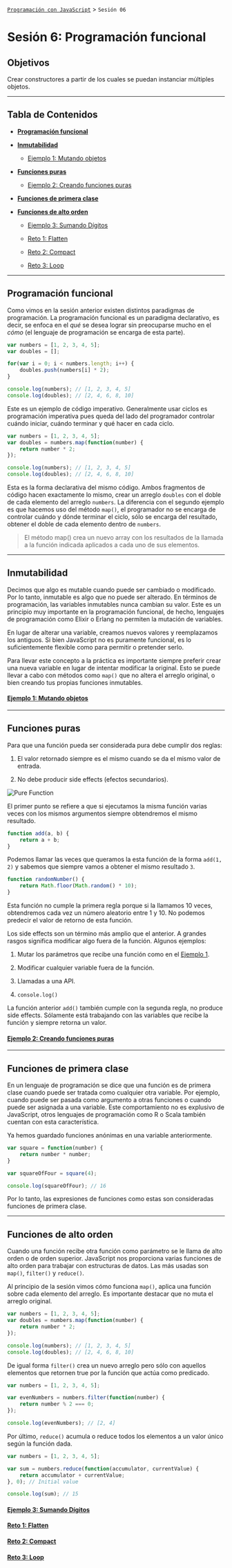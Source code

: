 
[`Programación con JavaScript`](../Readme.md) > `Sesión 06`

# Sesión 6: Programación funcional

## Objetivos

Crear constructores a partir de los cuales se puedan instanciar múltiples objetos.

---

## Tabla de Contenidos

- **[Programación funcional](#programación-funcional)**

- **[Inmutabilidad](#inmutabilidad)**

	- [Ejemplo 1: Mutando objetos](./Ejemplo-01)

- **[Funciones puras](#funciones-puras)**

	- [Ejemplo 2: Creando funciones puras](./Ejemplo-02)

- **[Funciones de primera clase](#funciones-de-primera-clase)**

- **[Funciones de alto orden](#funciones-de-alto-orden)**

	- [Ejemplo 3: Sumando Dígitos](./Ejemplo-03)

	- [Reto 1: Flatten](./Reto-01)

	- [Reto 2: Compact](./Reto-02)

	- [Reto 3: Loop](./Reto-03)

---

## Programación funcional

Como vimos en la sesión anterior existen distintos paradigmas de programación. La programación funcional es un paradigma declarativo, es decir, se enfoca en el _qué_ se desea lograr sin preocuparse mucho en el _cómo_ (el lenguaje de programación se encarga de esta parte).

```javascript
var numbers = [1, 2, 3, 4, 5];
var doubles = [];

for(var i = 0; i < numbers.length; i++) {
	doubles.push(numbers[i] * 2);
}

console.log(numbers); // [1, 2, 3, 4, 5]
console.log(doubles); // [2, 4, 6, 8, 10]
```

Este es un ejemplo de código imperativo. Generalmente usar ciclos es programación imperativa pues queda del lado del programador controlar cuándo iniciar, cuándo terminar y qué hacer en cada ciclo.

```javascript
var numbers = [1, 2, 3, 4, 5];
var doubles = numbers.map(function(number) {
	return number * 2;
});

console.log(numbers); // [1, 2, 3, 4, 5]
console.log(doubles); // [2, 4, 6, 8, 10]
```

Esta es la forma declarativa del mismo código. Ambos fragmentos de código hacen exactamente lo mismo, crear un arreglo `doubles` con el doble de cada elemento del arreglo `numbers`. La diferencia con el segundo ejemplo es que hacemos uso del método `map()`, el programador no se encarga de controlar cuándo y dónde terminar el ciclo, sólo se encarga del resultado, obtener el doble de cada elemento dentro de `numbers`.

> El método map() crea un nuevo array con los resultados de la llamada a la función indicada aplicados a cada uno de sus elementos.

---

## Inmutabilidad

Decimos que algo es mutable cuando puede ser cambiado o modificado. Por lo tanto, inmutable es algo que no puede ser alterado. En términos de programación, las variables inmutables nunca cambian su valor. Este es un principio muy importante en la programación funcional, de hecho, lenguajes de programación como Elixir o Erlang no permiten la mutación de variables.

En lugar de alterar una variable, creamos nuevos valores y reemplazamos los antiguos. Si bien JavaScript no es puramente funcional, es lo suficientemente flexible como para permitir o pretender serlo.

Para llevar este concepto a la práctica es importante siempre preferir crear una nueva variable en lugar de intentar modificar la original. Esto se puede llevar a cabo con métodos como `map()` que no altera el arreglo original, o bien creando tus propias funciones inmutables.

#### [Ejemplo 1: Mutando objetos](./Ejemplo-01)

---

## Funciones puras

Para que una función pueda ser considerada pura debe cumplir dos reglas:

1. El valor retornado siempre es el mismo cuando se da el mismo valor de entrada.

2. No debe producir side effects (efectos secundarios).

![Pure Function](./assets/pure-function.png)

El primer punto se refiere a que si ejecutamos la misma función varias veces con los mismos argumentos siempre obtendremos el mismo resultado.

```javascript
function add(a, b) {
	return a + b;
}
```

Podemos llamar las veces que queramos la esta función de la forma `add(1, 2)` y sabemos que siempre vamos a obtener el mismo resultado `3`.

```javascript
function randomNumber() {
	return Math.floor(Math.random() * 10);
}
```

Esta función no cumple la primera regla porque si la llamamos 10 veces, obtendremos cada vez un número aleatorio entre 1 y 10. No podemos predecir el valor de retorno de esta función.

Los side effects son un término más amplio que el anterior. A grandes rasgos significa modificar algo fuera de la función. Algunos ejemplos:

1. Mutar los parámetros que recibe una función como en el [Ejemplo 1](./Ejemplo-01).

2. Modificar cualquier variable fuera de la función.

3. Llamadas a una API.

4. `console.log()`

La función anterior `add()` también cumple con la segunda regla, no produce side effects. Sólamente está trabajando con las variables que recibe la función y siempre retorna un valor.

#### [Ejemplo 2: Creando funciones puras](./Ejemplo-02)

---

## Funciones de primera clase

En un lenguaje de programación se dice que una función es de primera clase cuando puede ser tratada como cualquier otra variable. Por ejemplo, cuando puede ser pasada como argumento a otras funciones o cuando puede ser asignada a una variable. Este comportamiento no es explusivo de JavaScript, otros lenguajes de programación como R o Scala también cuentan con esta característica.

Ya hemos guardado funciones anónimas en una variable anteriormente.

```javascript
var square = function(number) {
	return number * number;
}

var squareOfFour = square(4);

console.log(squareOfFour); // 16
```

Por lo tanto, las expresiones de funciones como estas son consideradas funciones de primera clase.

---

## Funciones de alto orden

Cuando una función recibe otra función como parámetro se le llama de alto orden o de orden superior. JavaScript nos proporciona varias funciones de alto orden para trabajar con estructuras de datos. Las más usadas son `map()`, `filter()` y `reduce()`.

Al principio de la sesión vimos cómo funciona `map()`, aplica una función sobre cada elemento del arreglo. Es importante destacar que no muta el arreglo original.

```javascript
var numbers = [1, 2, 3, 4, 5];
var doubles = numbers.map(function(number) {
	return number * 2;
});

console.log(numbers); // [1, 2, 3, 4, 5]
console.log(doubles); // [2, 4, 6, 8, 10]
```

De igual forma `filter()` crea un nuevo arreglo pero sólo con aquellos elementos que retornen true por la función que actúa como predicado.

```JavaScript
var numbers = [1, 2, 3, 4, 5];

var evenNumbers = numbers.filter(function(number) {
	return number % 2 === 0;
});

console.log(evenNumbers); // [2, 4]
```

Por último, `reduce()` acumula o reduce todos los elementos a un valor único según la función dada.

```JavaScript
var numbers = [1, 2, 3, 4, 5];

var sum = numbers.reduce(function(accumulator, currentValue) {
	return accumulator + currentValue;
}, 0); // Initial value

console.log(sum); // 15
```

#### [Ejemplo 3: Sumando Dígitos](./Ejemplo-03)

#### [Reto 1: Flatten](./Reto-01)

#### [Reto 2: Compact](./Reto-02)

#### [Reto 3: Loop](./Reto-03)
